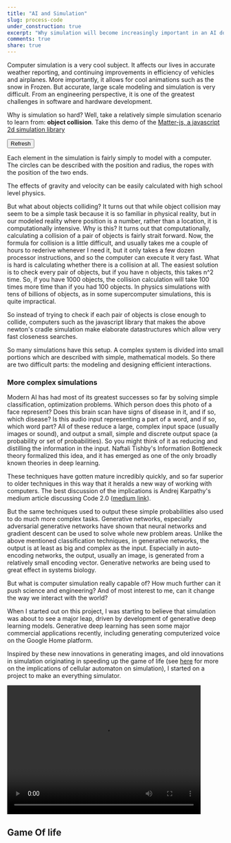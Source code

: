 ```yaml
---
title: "AI and Simulation"
slug: process-code
under_construction: true
excerpt: "Why simulation will become increasingly important in an AI dominated technology world, and how I discovered this by making a really shitty simulator."
comments: true
share: true
---
```


Computer simulation is a very cool subject. It affects our lives in accurate weather reporting, and continuing improvements in efficiency of vehicles and airplanes. More importantly, it allows for cool animations such as the snow in Frozen. But accurate, large scale modeling and simulation is very difficult. From an engineering perspective, it is one of the greatest challenges in software and hardware development.

Why is simulation so hard? Well, take a relatively simple simulation scenario to learn from: **object collision**. Take this demo of the [Matter-js, a javascript 2d simulation library](http://brm.io/matter-js/)

<script src="https://cdnjs.cloudflare.com/ajax/libs/matter-js/0.12.0/matter.min.js"></script>

<div id="rendered_canvas"></div>

<button id="refresh_button">Refresh</button>

<script>

{% include javascript/on_simulation/example_sim.js %}

</script>

Each element in the simulation is fairly simply to model with a computer. The circles can be described with the position and radius, the ropes with the position of the two ends.

The effects of gravity and velocity can be easily calculated with high school level physics.

But what about objects colliding? It turns out that while object collision may seem to be a simple task because it is so familiar in physical reality, but in our modeled reality where position is a number, rather than a location, it is computationally intensive. Why is this? It turns out that computationally, calculating a collision of a pair of objects is fairly strait forward. Now, the formula for collision is a little difficult, and usually takes me a couple of hours to rederive whenever I need it, but it only takes a few dozen processor instructions, and so the computer can execute it very fast. What is hard is calculating whether there is a collision at all. The easiest solution is to check every pair of objects, but if you have n objects, this takes n^2 time. So, if you have 1000 objects, the collision calculation will take 100 times more time than if you had 100 objects. In physics simulations with tens of billions of objects, as in some supercomputer simulations, this is quite impractical.

So instead of trying to check if each pair of objects is close enough to collide, computers such as the javascript library that makes the above newton's cradle simulation make elaborate datastructures which allow very fast closeness searches.

So many simulations have this setup. A complex system is divided into small portions which are described with simple, mathematical models. So there are two difficult parts: the modeling and designing efficient interactions. 

### More complex simulations

Modern AI has had most of its greatest successes so far by solving simple classification, optimization problems. Which person does this photo of a face represent? Does this brain scan have signs of disease in it, and if so, which disease? Is this audio input representing a part of a word, and if so, which word part? All of these reduce a large, complex input space (usually images or sound), and output a small, simple and discrete output space (a probability or set of probabilities). So you might think of it as reducing and distilling the information in the input. Naftali Tishby's Information Bottleneck theory formalized this idea, and it has emerged as one of the only broadly known theories in deep learning.

These techniques have gotten mature incredibly quickly, and so far superior to older techniques in this way that it heralds a new way of working with computers. The best discussion of the implications is Andrej Karpathy's medium article discussing Code 2.0 ([medium link](https://medium.com/@karpathy/software-2-0-a64152b37c35)).

But the same techniques used to output these simple probabilities also used to do much more complex tasks. Generative networks, especially adversarial generative networks have shown that neural networks and gradient descent can be used to solve whole new problem areas. Unlike the above mentioned classification techniques, in generative networks, the output is at least as big and complex as the input. Especially in auto-encoding networks, the output, usually an image, is generated from a relatively small encoding vector. Generative networks are being used to great effect in systems biology.


But what is computer simulation really capable of? How much further can it push science and engineering? And of most interest to me, can it change the way we interact with the world?

When I started out on this project, I was starting to believe that simulation was about to see a major leap, driven by development of generative deep learning models. Generative deep learning has seen some major commercial applications recently, including generating computerized voice on the Google Home platform.

Inspired by these new innovations in generating images, and old innovations in simulation originating in speeding up the game of life (see [here](intelligent-code/on_simulation/#game-of-life) for more on the implications of cellular automaton on simulation), I started on a project to make an everything simulator.




<video width="450" height="300" controls>
<source src="/link_only/on_simulation/videos/compressed_collide.mp4" type="video/mp4">
Your browser does not support the video tag.
</video>



## Game Of life
